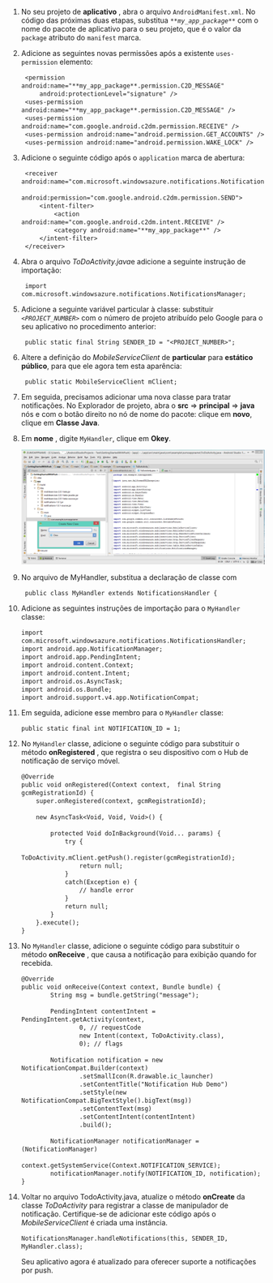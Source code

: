1. No seu projeto de **aplicativo** , abra o arquivo `AndroidManifest.xml`. No código das próximas duas etapas, substitua _`**my_app_package**`_ com o nome do pacote de aplicativo para o seu projeto, que é o valor da `package` atributo do `manifest` marca.

2. Adicione as seguintes novas permissões após a existente `uses-permission` elemento:

        <permission android:name="**my_app_package**.permission.C2D_MESSAGE"
            android:protectionLevel="signature" />
        <uses-permission android:name="**my_app_package**.permission.C2D_MESSAGE" />
        <uses-permission android:name="com.google.android.c2dm.permission.RECEIVE" />
        <uses-permission android:name="android.permission.GET_ACCOUNTS" />
        <uses-permission android:name="android.permission.WAKE_LOCK" />

3. Adicione o seguinte código após o `application` marca de abertura:

        <receiver android:name="com.microsoft.windowsazure.notifications.NotificationsBroadcastReceiver"
                                        android:permission="com.google.android.c2dm.permission.SEND">
            <intent-filter>
                <action android:name="com.google.android.c2dm.intent.RECEIVE" />
                <category android:name="**my_app_package**" />
            </intent-filter>
        </receiver>


4. Abra o arquivo *ToDoActivity.java*e adicione a seguinte instrução de importação:

        import com.microsoft.windowsazure.notifications.NotificationsManager;


5. Adicione a seguinte variável particular à classe: substituir _`<PROJECT_NUMBER>`_ com o número de projeto atribuído pelo Google para o seu aplicativo no procedimento anterior:

        public static final String SENDER_ID = "<PROJECT_NUMBER>";

6. Altere a definição do *MobileServiceClient* de **particular** para **estático público**, para que ele agora tem esta aparência:

        public static MobileServiceClient mClient;

7. Em seguida, precisamos adicionar uma nova classe para tratar notificações. No Explorador de projeto, abra o **src** => **principal** => **java** nós e com o botão direito no nó de nome do pacote: clique em **novo**, clique em **Classe Java**.

8. Em **nome** , digite `MyHandler`, clique em **Okey**.


    ![](./media/app-service-mobile-android-configure-push/android-studio-create-class.png)


9. No arquivo de MyHandler, substitua a declaração de classe com

        public class MyHandler extends NotificationsHandler {


10. Adicione as seguintes instruções de importação para o `MyHandler` classe:

        import com.microsoft.windowsazure.notifications.NotificationsHandler;
        import android.app.NotificationManager;
        import android.app.PendingIntent;
        import android.content.Context;
        import android.content.Intent;
        import android.os.AsyncTask;
        import android.os.Bundle;
        import android.support.v4.app.NotificationCompat;


11. Em seguida, adicione esse membro para o `MyHandler` classe:

        public static final int NOTIFICATION_ID = 1;


12. No `MyHandler` classe, adicione o seguinte código para substituir o método **onRegistered** , que registra o seu dispositivo com o Hub de notificação de serviço móvel.

        @Override
        public void onRegistered(Context context,  final String gcmRegistrationId) {
            super.onRegistered(context, gcmRegistrationId);

            new AsyncTask<Void, Void, Void>() {

                protected Void doInBackground(Void... params) {
                    try {
                        ToDoActivity.mClient.getPush().register(gcmRegistrationId);
                        return null;
                    }
                    catch(Exception e) {
                        // handle error             
                    }
                    return null;            
                }
            }.execute();
        }


13. No `MyHandler` classe, adicione o seguinte código para substituir o método **onReceive** , que causa a notificação para exibição quando for recebida.

        @Override
        public void onReceive(Context context, Bundle bundle) {
                String msg = bundle.getString("message");

                PendingIntent contentIntent = PendingIntent.getActivity(context,
                        0, // requestCode
                        new Intent(context, ToDoActivity.class),
                        0); // flags

                Notification notification = new NotificationCompat.Builder(context)
                        .setSmallIcon(R.drawable.ic_launcher)
                        .setContentTitle("Notification Hub Demo")
                        .setStyle(new NotificationCompat.BigTextStyle().bigText(msg))
                        .setContentText(msg)
                        .setContentIntent(contentIntent)
                        .build();

                NotificationManager notificationManager = (NotificationManager)
                        context.getSystemService(Context.NOTIFICATION_SERVICE);
                notificationManager.notify(NOTIFICATION_ID, notification);
        }


14. Voltar no arquivo TodoActivity.java, atualize o método **onCreate** da classe *ToDoActivity* para registrar a classe de manipulador de notificação. Certifique-se de adicionar este código após o *MobileServiceClient* é criada uma instância.


        NotificationsManager.handleNotifications(this, SENDER_ID, MyHandler.class);

    Seu aplicativo agora é atualizado para oferecer suporte a notificações por push.
